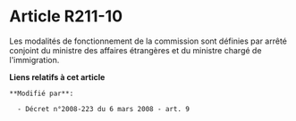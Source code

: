 # Article R211-10

Les modalités de fonctionnement de la commission sont définies par arrêté conjoint du ministre des affaires étrangères et du
ministre chargé de l'immigration.

**Liens relatifs à cet article**

	**Modifié par**:

	  - Décret n°2008-223 du 6 mars 2008 - art. 9
